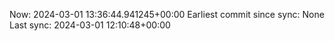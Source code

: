 Now: 2024-03-01 13:36:44.941245+00:00 Earliest commit since sync: None Last sync: 2024-03-01 12:10:48+00:00
